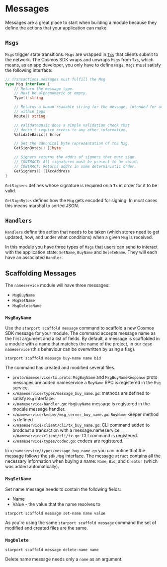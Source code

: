# Messages

Messages are a great place to start when building a module because they define the actions that your application can make.

## `Msgs`

`Msgs` trigger state transitions. `Msgs` are wrapped in [`Txs`](https://github.com/cosmos/cosmos-sdk/blob/master/types/tx_msg.go#L34-L41) that clients submit to the network. The Cosmos SDK wraps and unwraps `Msgs` from `Txs`, which means, as an app developer, you only have to define `Msgs`. `Msgs` must satisfy the following interface:

```go
// Transactions messages must fulfill the Msg
type Msg interface {
	// Return the message type.
	// Must be alphanumeric or empty.
	Type() string

	// Returns a human-readable string for the message, intended for utilization
	// within tags
	Route() string

	// ValidateBasic does a simple validation check that
	// doesn't require access to any other information.
	ValidateBasic() Error

	// Get the canonical byte representation of the Msg.
	GetSignBytes() []byte

	// Signers returns the addrs of signers that must sign.
	// CONTRACT: All signatures must be present to be valid.
	// CONTRACT: Returns addrs in some deterministic order.
	GetSigners() []AccAddress
}
```

`GetSigners` defines whose signature is required on a `Tx` in order for it to be valid.

`GetSignBytes` defines how the `Msg` gets encoded for signing. In most cases this means marshal to sorted JSON.

## `Handlers`

`Handlers` define the action that needs to be taken (which stores need to get updated, how, and under what conditions) when a given `Msg` is received.

In this module you have three types of `Msgs` that users can send to interact with the application state: `SetName`, `BuyName` and `DeleteName`. They will each have an associated `Handler`.

## Scaffolding Messages

The `nameservice` module will have three messages:

* `MsgBuyName`
* `MsgSetName`
* `MsgDeleteName`

### `MsgBuyName`

Use the `starport scaffold message` command to scaffold a new Cosmos SDK message for your module. The command accepts message name as the first argument and a list of fields. By default, a message is scaffolded in a module with a name that matches the name of the project, in our case `nameservice` (this behaviour can be overwritten by using a flag).

```
starport scaffold message buy-name name bid
```

The command has created and modified several files.

* `proto/nameservice/tx.proto`: `MsgBuyName` and `MsgBuyNameResponse` proto messages are added nameservice a `BuyName` RPC is registered in the `Msg` service.
* `x/nameservice/types/message_buy_name.go`: methods are defined to satisfy `Msg` interface.
* `x/nameservice/handler.go`: `MsgBuyName` message is registered in the module message handler.
* `x/nameservice/keeper/msg_server_buy_name.go`: `BuyName` keeper method is defined
* `x/nameservice/client/cli/tx_buy_name.go`: CLI command added to brodcast a transaction with a message.nameservice `x/nameservice/client/cli/tx.go`: CLI command is registered.
* `x/nameservice/types/codec.go`: codecs are registered.

In `x/nameservice/types/message_buy_name.go` you can notice that the message follows the `sdk.Msg` interface. The message `struct` contains all the necessary information when buying a name: `Name`, `Bid`, and `Creator` (which was added automatically).


### `MsgSetName`

Set name message needs to contain the following fields:

* Name
* Value - the value that the name resolves to

```
starport scaffold message set-name name value
```

As you're using the same `starport scaffold message` command the set of modified and created files are the same.

### `MsgDelete`

```
starport scaffold message delete-name name
```

Delete name message needs only a `name` as an argument.